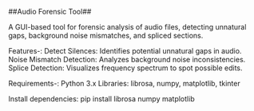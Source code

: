##Audio Forensic Tool##

A GUI-based tool for forensic analysis of audio files, detecting unnatural gaps, background noise mismatches, and spliced sections.

Features-:
	Detect Silences: Identifies potential unnatural gaps in audio.
	Noise Mismatch Detection: Analyzes background noise inconsistencies.
	Splice Detection: Visualizes frequency spectrum to spot possible edits.

Requirements-:
	Python 3.x
	Libraries: librosa, numpy, matplotlib, tkinter

Install dependencies:
	pip install librosa numpy matplotlib
